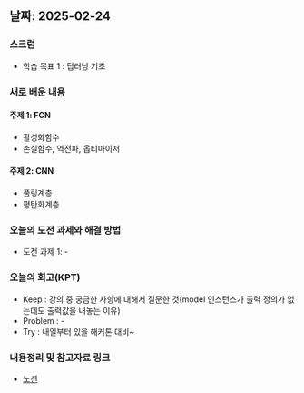 
## 날짜: 2025-02-24

### 스크럼
- 학습 목표 1 : 딥러닝 기초

### 새로 배운 내용
#### 주제 1: FCN
- 활성화함수
- 손실함수, 역전파, 옵티마이저
#### 주제 2: CNN
- 풀링계층
- 평탄화계층


### 오늘의 도전 과제와 해결 방법
- 도전 과제 1: -

### 오늘의 회고(KPT)
- Keep : 강의 중 궁금한 사항에 대해서 질문한 것(model 인스턴스가 출력 정의가 없는데도 출력값을 내놓는 이유)
- Problem : -
- Try : 내일부터 있을 해커톤 대비~

### 내용정리 및 참고자료 링크
- [노션](https://grizzly-crater-c04.notion.site/250224-1a375a6ebc0a80fa8035e0c9ce93e724?pvs=4)

